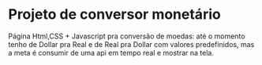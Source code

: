 # Projeto de conversor monetário

Página Html,CSS + Javascript pra conversão de moedas:
até o momento tenho de Dollar pra Real e de Real pra Dollar com valores predefinidos, mas a meta é consumir de uma api em tempo  real e mostrar na tela.
